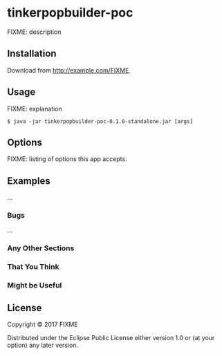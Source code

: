 # tinkerpopbuilder-poc

FIXME: description

## Installation

Download from http://example.com/FIXME.

## Usage

FIXME: explanation

    $ java -jar tinkerpopbuilder-poc-0.1.0-standalone.jar [args]

## Options

FIXME: listing of options this app accepts.

## Examples

...

### Bugs

...

### Any Other Sections
### That You Think
### Might be Useful

## License

Copyright © 2017 FIXME

Distributed under the Eclipse Public License either version 1.0 or (at
your option) any later version.
